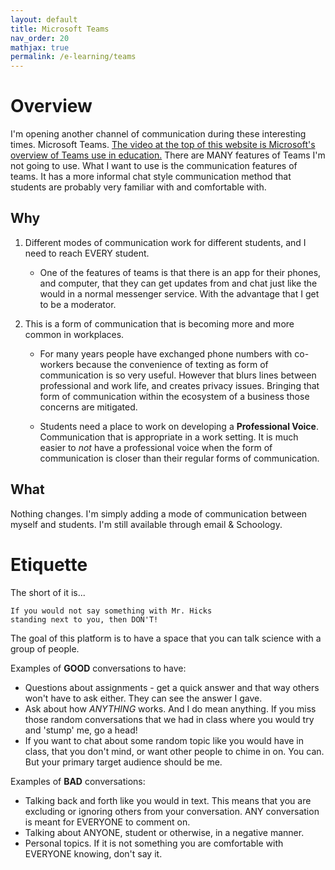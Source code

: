 ```yaml
---
layout: default
title: Microsoft Teams
nav_order: 20
mathjax: true
permalink: /e-learning/teams
---
```

# Overview
I'm opening another channel of communication during these interesting times.
Microsoft Teams.
[The video at the top of this website is Microsoft's overview of Teams use in education.](https://www.microsoft.com/en-us/education/products/teams)
There are MANY features of Teams I'm not going to use.
What I want to use is the communication features of teams.
It has a more informal chat style communication method that students are probably very familiar with and comfortable with.

## Why
  1. Different modes of communication work for different students, and I need to reach EVERY student.
      
      * One of the features of teams is that there is an app for their phones, and computer, that they can get updates from and chat just like the would in a normal messenger service.  With the advantage that I get to be a moderator.
  
  2. This is a form of communication that is becoming more and more common in workplaces.
    
      * For many years people have exchanged phone numbers with co-workers because the convenience of texting as form of communication is so very useful.  However that blurs lines between professional and work life, and creates privacy issues.  Bringing that form of communication within the ecosystem of a business those concerns are mitigated.
      
      * Students need a place to work on developing a **Professional Voice**.  Communication that is appropriate in a work setting.  It is much easier to *not* have a professional voice when the form of communication is closer than their regular forms of communication. 

## What
Nothing changes.
I'm simply adding a mode of communication between myself and students.
I'm still available through email & Schoology.

# Etiquette
The short of it is...  

    If you would not say something with Mr. Hicks
    standing next to you, then DON'T!

The goal of this platform is to have a space that you can talk science with a group of people.

Examples of **GOOD** conversations to have:

  * Questions about assignments - get a quick answer and that way others won't have to ask either.  They can see the answer I gave.
  * Ask about how *ANYTHING* works.  And I do mean anything.  If you miss those random conversations that we had in class where you would try and 'stump' me, go a head!
  * If you want to chat about some random topic like you would have in class, that you don't mind, or want other people to chime in on.  You can.  But your primary target audience should be me.

Examples of **BAD** conversations:

  * Talking back and forth like you would in text.  This means that you are excluding or ignoring others from your conversation.  ANY conversation is meant for EVERYONE to comment on.
  * Talking about ANYONE, student or otherwise, in a negative manner.
  * Personal topics.  If it is not something you are comfortable with EVERYONE knowing, don't say it.
